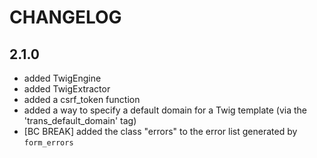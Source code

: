 CHANGELOG
=========

2.1.0
-----

 * added TwigEngine
 * added TwigExtractor
 * added a csrf_token function
 * added a way to specify a default domain for a Twig template (via the
   'trans_default_domain' tag)
 * [BC BREAK] added the class "errors" to the error list generated by
   `form_errors`
